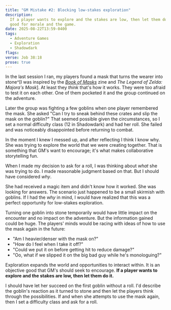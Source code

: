 ```yaml
---
title: "GM Mistake #2: Blocking low-stakes exploration"
description:
  If a player wants to explore and the stakes are low, then let them do it. It's
  good for morale and the game.
date: 2025-08-22T13:59-0400
tags:
  - Adventure Games
  - Exploration
  - Shadowdark
flags:
verse: Job 38:18
prose: true
---
```


In the last session I ran, my players found a mask that turns the wearer into
stone^[I was inspired by the
[_Book of Masks_](https://geolith-games.itch.io/book-of-masks) zine and _The
Legend of Zelda: Majora's Mask_]. At least they _think_ that's how it works.
They were too afraid to test it on each other. One of them pocketed it and the
group continued on the adventure.

Later the group was fighting a few goblins when one player remembered the mask.
She asked "Can I try to sneak behind these crates and slip the mask on the
goblin?" That seemed possible given the circumstances, so I set a normal
difficulty class (12 in Shadowdark) and had her roll. She failed and was
noticeably disappointed before returning to combat.

In the moment I knew I messed up, and after reflecting I think I know why. She
was trying to explore the world that we were creating together. That is
something that GM's want to encourage; it's what makes collaborative
storytelling fun.

When I made my decision to ask for a roll, I was thinking about _what_ she was
trying to do. I made reasonable judgment based on that. But I should have
considered _why_.

She had received a magic item and didn't know how it worked. She was looking for
answers. The scenario just happened to be a small skirmish with goblins. If I
had the _why_ in mind, I would have realized that this was a perfect opportunity
for low-stakes exploration.

Turning one goblin into stone temporarily would have little impact on the
encounter and no impact on the adventure. But the information gained could be
huge. The players' minds would be racing with ideas of how to use the mask again
in the future:

- "Am I heavier/denser with the mask on?"
- "How do I feel when I take it off?"
- "Could we put it on before getting hit to reduce damage?"
- "Oo, what if we slipped it on the big bad guy while he's monologuing?"

Exploration expands the world and opportunities to interact within. It is an
objective good that GM's should seek to encourage. **If a player wants to
explore and the stakes are low, then let them do it.**

I should have let her succeed on the first goblin without a roll. I'd describe
the goblin's reaction as it turned to stone and then let the players think
through the possibilities. If and when she attempts to use the mask again, then
I set a difficulty class and ask for a roll.
